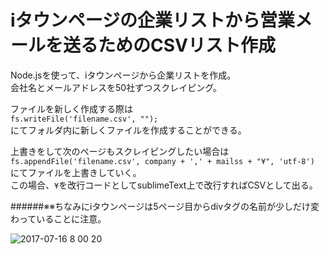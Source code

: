 # iタウンページの企業リストから営業メールを送るためのCSVリスト作成  
  
Node.jsを使って、iタウンページから企業リストを作成。  
会社名とメールアドレスを50社ずつスクレイピング。  
  
ファイルを新しく作成する際は  
``fs.writeFile('filename.csv', "");``  
にてフォルダ内に新しくファイルを作成することができる。  
  
上書きをして次のページもスクレイピングしたい場合は  
``fs.appendFile('filename.csv', company + ',' + mailss + "¥", 'utf-8')``  
にてファイルを上書きしていく。  
この場合、``¥``を改行コードとしてsublimeText上で改行すればCSVとして出る。  
  
######※※ちなみにiタウンページは5ページ目からdivタグの名前が少しだけ変わっていることに注意。  
    
![2017-07-16 8 00 20](https://user-images.githubusercontent.com/22278305/28243215-e8c11de8-69fc-11e7-9f36-6277c9eda38d.png)
